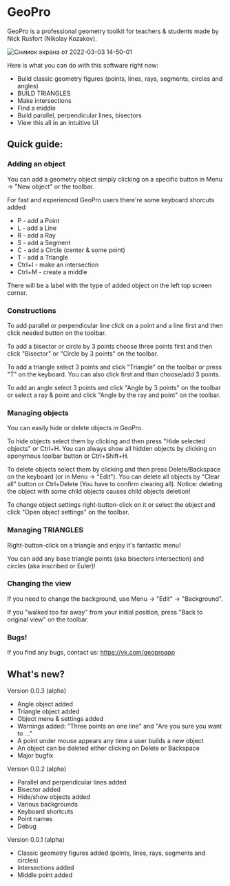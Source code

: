# GeoPro

GeoPro is a professional geometry toolkit for teachers & students made by Nick Rusfort (Nikolay Kozakov). 

![Снимок экрана от 2022-03-03 14-50-01](https://user-images.githubusercontent.com/81856641/156559542-242e513a-2d26-4416-a875-df8837f128af.png)

Here is what you can do with this software right now:
- Build classic geometry figures (points, lines, rays, segments, circles and angles)
- BUILD TRIANGLES
- Make intersections
- Find a middle
- Build parallel, perpendicular lines, bisectors
- View this all in an intuitive UI

## Quick guide:

### Adding an object

You can add a geometry object simply clicking on a specific button in Menu -> "New object" or the toolbar.

For fast and experienced GeoPro users there're some keyboard shorcuts added:
- P - add a Point
- L - add a Line
- R - add a Ray
- S - add a Segment
- C - add a Circle (center & some point)
- T - add a Triangle
- Ctrl+I - make an intersection
- Ctrl+M - create a middle

There will be a label with the type of added object on the left top screen corner.

### Constructions

To add parallel or perpendicular line click on a point and a line first and then click needed button on the toolbar.

To add a bisector or circle by 3 points choose three points first and then click "Bisector" or "Circle by 3 points" on the toolbar.

To add a triangle select 3 points and click "Triangle" on the toolbar or press "T" on the keyboard. You can also click first and than choose/add 3 points.

To add an angle select 3 points and click "Angle by 3 points" on the toolbar or select a ray & point and click "Angle by the ray and point" on the toolbar.

### Managing objects

You can easily hide or delete objects in GeoPro.

To hide objects select them by clicking and then press "Hide selected objects" or Ctrl+H. You can always show all hidden objects by clicking on eponymous toolbar button or Ctrl+Shift+H.

To delete objects select them by clicking and then press Delete/Backspace on the keyboard (or in Menu -> "Edit"). You can delete all objects by "Clear all" button or Ctrl+Delete (You have to confirm clearing all). Notice: deleting the object with some child objects causes child objects deletion!

To change object settings right-button-click on it or select the object and click "Open object settings" on the toolbar.

### Managing TRIANGLES

Right-button-click on a triangle and enjoy it's fantastic menu! 

You can add any base triangle points (aka bisectors intersection) and circles (aka inscribed or Euler)! 

### Changing the view

If you need to change the background, use Menu -> "Edit" -> "Background".

If you "walked too far away" from your initial position, press "Back to original view" on the toolbar. 

### Bugs!

If you find any bugs, contact us: https://vk.com/geoproapp


## What's new?

Version 0.0.3 (alpha)
- Angle object added
- Triangle object added
- Object menu & settings added
- Warnings added: "Three points on one line" and "Are you sure you want to ..."
- A point under mouse appears any time a user builds a new object
- An object can be deleted either clicking on Delete or Backspace
- Major bugfix

Version 0.0.2 (alpha)
- Parallel and perpendicular lines added
- Bisector added
- Hide/show objects added
- Various backgrounds
- Keyboard shortcuts
- Point names
- Debug

Version 0.0.1 (alpha)
- Classic geometry figures added (points, lines, rays, segments and circles)
- Intersections added
- Middle point added

